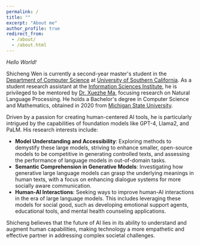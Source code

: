 ```yaml
---
permalink: /
title: ""
excerpt: "About me"
author_profile: true
redirect_from: 
  - /about/
  - /about.html
---
```


*Hello World!*

Shicheng Wen is currently a second-year master's student in the [Department of Computer Science](https://www.cs.usc.edu/) at [University of Southern California](https://www.usc.edu/). As a student research assistant at the [Information Sciences Institute](https://www.isi.edu/), he is privileged to be mentored by [Dr. Xuezhe Ma](https://xuezhemax.github.io/), focusing research on Natural Language Processing. He holds a Bachelor's degree in Computer Science and Mathematics, obtained in 2020 from [Michigan State University](https://msu.edu/). 

Driven by a passion for creating human-centered AI tools, he is particularly intrigued by the capabilities of foundation models like GPT-4, Llama2, and PaLM. His research interests include:
- **Model Understanding and Accessibility**: Exploring methods to demystify these large models, striving to enhance smaller, open-source models to be competitive in generating controlled texts, and assessing the performance of language models in out-of-domain tasks.
- **Semantic Comprehension in Generative Models**: Investigating how generative large language models can grasp the underlying meanings in human texts, with a focus on enhancing dialogue systems for more socially aware communication.
- **Human-AI Interactions**: Seeking ways to improve human-AI interactions in the era of large language models. This includes leveraging these models for social good, such as developing emotional support agents, educational tools, and mental health counseling applications.

Shicheng believes that the future of AI lies in its ability to understand and augment human capabilities, making technology a more empathetic and effective partner in addressing complex societal challenges.